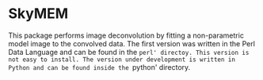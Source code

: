 # SkyMEM

This package performs image deconvolution by fitting a non-parametric
model image to the convolved data. The first version was written in
the Perl Data Language and can be found in the `perl' directoy. This
version is not easy to install. The version under development is
written in Python and can be found inside the `python' directory.

